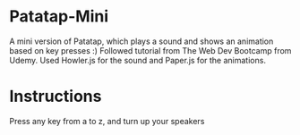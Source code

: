 # Patatap-Mini
A mini version of Patatap, which plays a sound and shows an animation based on key presses :)
Followed tutorial from The Web Dev Bootcamp from Udemy. 
Used Howler.js for the sound and Paper.js for the animations.

# Instructions
Press any key from a to z, and turn up your speakers
